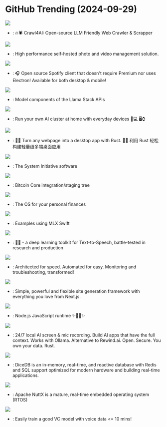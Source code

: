 # GitHub Trending (2024-09-29)

![](https://img.shields.io/badge/Python-New%20629-green?style=flat-square&logo=appveyor)
- [](https://github.comundefined): 🔥🕷️ Crawl4AI: Open-source LLM Friendly Web Crawler & Scrapper

![](https://img.shields.io/badge/TypeScript-New%20268-green?style=flat-square&logo=appveyor)
- [](https://github.comundefined): High performance self-hosted photo and video management solution.

![](https://img.shields.io/badge/Dart-New%2045-green?style=flat-square&logo=appveyor)
- [](https://github.comundefined): 🎧 Open source Spotify client that doesn't require Premium nor uses Electron! Available for both desktop & mobile!

![](https://img.shields.io/badge/Python-New%20548-green?style=flat-square&logo=appveyor)
- [](https://github.comundefined): Model components of the Llama Stack APIs

![](https://img.shields.io/badge/Python-New%20329-green?style=flat-square&logo=appveyor)
- [](https://github.comundefined): Run your own AI cluster at home with everyday devices 📱💻 🖥️⌚

![](https://img.shields.io/badge/Rust-New%201-green?style=flat-square&logo=appveyor)
- [](https://github.comundefined): 🤱🏻 Turn any webpage into a desktop app with Rust. 🤱🏻 利用 Rust 轻松构建轻量级多端桌面应用

![](https://img.shields.io/badge/Rust-New%20120-green?style=flat-square&logo=appveyor)
- [](https://github.comundefined): The System Initiative software

![](https://img.shields.io/badge/C%2B%2B-New%2021-green?style=flat-square&logo=appveyor)
- [](https://github.comundefined): Bitcoin Core integration/staging tree

![](https://img.shields.io/badge/Ruby-New%2092-green?style=flat-square&logo=appveyor)
- [](https://github.comundefined): The OS for your personal finances

![](https://img.shields.io/badge/Swift-New%2064-green?style=flat-square&logo=appveyor)
- [](https://github.comundefined): Examples using MLX Swift

![](https://img.shields.io/badge/Python-New%2066-green?style=flat-square&logo=appveyor)
- [](https://github.comundefined): 🐸💬 - a deep learning toolkit for Text-to-Speech, battle-tested in research and production

![](https://img.shields.io/badge/C-New%2050-green?style=flat-square&logo=appveyor)
- [](https://github.comundefined): Architected for speed. Automated for easy. Monitoring and troubleshooting, transformed!

![](https://img.shields.io/badge/TypeScript-New%205-green?style=flat-square&logo=appveyor)
- [](https://github.comundefined): Simple, powerful and flexible site generation framework with everything you love from Next.js.

![](https://img.shields.io/badge/JavaScript-New%2026-green?style=flat-square&logo=appveyor)
- [](https://github.comundefined): Node.js JavaScript runtime ✨🐢🚀✨

![](https://img.shields.io/badge/Rust-New%20464-green?style=flat-square&logo=appveyor)
- [](https://github.comundefined): 24/7 local AI screen & mic recording. Build AI apps that have the full context. Works with Ollama. Alternative to Rewind.ai. Open. Secure. You own your data. Rust.

![](https://img.shields.io/badge/Go-New%20188-green?style=flat-square&logo=appveyor)
- [](https://github.comundefined): DiceDB is an in-memory, real-time, and reactive database with Redis and SQL support optimized for modern hardware and building real-time applications.

![](https://img.shields.io/badge/C-New%208-green?style=flat-square&logo=appveyor)
- [](https://github.comundefined): Apache NuttX is a mature, real-time embedded operating system (RTOS)

![](https://img.shields.io/badge/Python-New%2032-green?style=flat-square&logo=appveyor)
- [](https://github.comundefined): Easily train a good VC model with voice data <= 10 mins!

